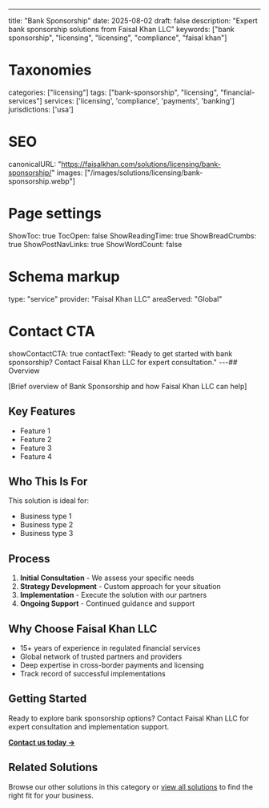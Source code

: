 ---
title: "Bank Sponsorship"
date: 2025-08-02
draft: false
description: "Expert bank sponsorship solutions from Faisal Khan LLC"
keywords: ["bank sponsorship", "licensing", "licensing", "compliance", "faisal khan"]

# Taxonomies
categories: ["licensing"]
tags: ["bank-sponsorship", "licensing", "financial-services"]
services: ['licensing', 'compliance', 'payments', 'banking']
jurisdictions: ['usa']

# SEO
canonicalURL: "https://faisalkhan.com/solutions/licensing/bank-sponsorship/"
images: ["/images/solutions/licensing/bank-sponsorship.webp"]

# Page settings
ShowToc: true
TocOpen: false
ShowReadingTime: true
ShowBreadCrumbs: true
ShowPostNavLinks: true
ShowWordCount: false

# Schema markup
type: "service"
provider: "Faisal Khan LLC"
areaServed: "Global"

# Contact CTA
showContactCTA: true
contactText: "Ready to get started with bank sponsorship? Contact Faisal Khan LLC for expert consultation."
---## Overview

[Brief overview of Bank Sponsorship and how Faisal Khan LLC can help]

## Key Features

- Feature 1
- Feature 2  
- Feature 3
- Feature 4

## Who This Is For

This solution is ideal for:

- Business type 1
- Business type 2
- Business type 3

## Process

1. **Initial Consultation** - We assess your specific needs
2. **Strategy Development** - Custom approach for your situation  
3. **Implementation** - Execute the solution with our partners
4. **Ongoing Support** - Continued guidance and support

## Why Choose Faisal Khan LLC

- 15+ years of experience in regulated financial services
- Global network of trusted partners and providers
- Deep expertise in cross-border payments and licensing
- Track record of successful implementations

## Getting Started

Ready to explore bank sponsorship options? Contact Faisal Khan LLC for expert consultation and implementation support.

**[Contact us today →](mailto:contact@faisalkhan.com)**

## Related Solutions

Browse our other solutions in this category or [view all solutions](/solutions/) to find the right fit for your business.
